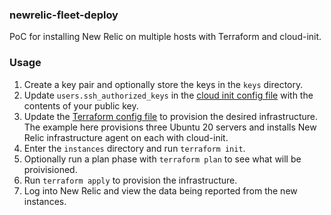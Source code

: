 ### newrelic-fleet-deploy

PoC for installing New Relic on multiple hosts with Terraform and cloud-init.

### Usage

1. Create a key pair and optionally store the keys in the `keys` directory.
1. Update `users.ssh_authorized_keys` in the [cloud init config file](scripts/ssh-run-guided-install.yaml) with the contents of your public key.
1. Update the [Terraform config file](instances/main.tf) to provision the desired infrastructure. The example here provisions three Ubuntu 20 servers and installs New Relic infrastructure agent on each with cloud-init.
1. Enter the `instances` directory and run `terraform init`.
1. Optionally run a plan phase with `terraform plan` to see what will be proivisioned.
1. Run `terraform apply` to provision the infrastructure.
1. Log into New Relic and view the data being reported from the new instances.
